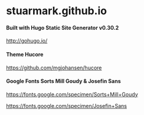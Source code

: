 # stuarmark.github.io

#### Built with Hugo Static Site Generator v0.30.2 
http://gohugo.io/

#### Theme Hucore
https://github.com/mgjohansen/hucore

#### Google Fonts Sorts Mill Goudy & Josefin Sans
https://fonts.google.com/specimen/Sorts+Mill+Goudy

https://fonts.google.com/specimen/Josefin+Sans
